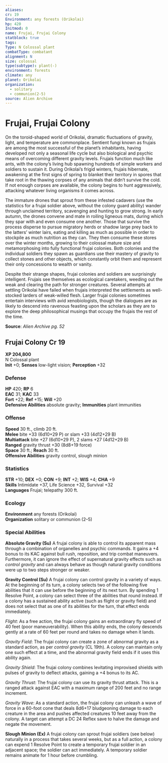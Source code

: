 ```yaml
---
aliases: 
cr: 19
Environment: any forests (Orikolai)
hp: 420
Initmod: 0
name: Frujai, Frujai Colony
statblock: true
tags: 
Type: N Colossal plant
combatType: combatant
alignment: N
size: colossal
type(subtype): plant(-)
environment: forests
climate: any
planet: Orikolai
organization:
  - solitary
  - communion(2-5)
source: Alien Archive
---
```


# Frujai, Frujai Colony

On the toroid-shaped world of Orikolai, dramatic fluctuations of gravity, light, and temperature are commonplace. Sentient fungi known as frujais are among the most successful of the planet’s inhabitants, having developed not only a seasonal life cycle but also biological and psychic means of overcoming different gravity levels. Frujais function much like ants, with the colony’s living hub spawning hundreds of simple workers and soldiers to sustain it. During Orikolai’s frigid winters, frujais hibernate, awakening at the first signs of spring to blanket their territory in spores that take root in the thawing corpses of any animals that didn’t survive the cold. If not enough corpses are available, the colony begins to hunt aggressively, attacking whatever living organisms it comes across.

The immature drones that sprout from these infested cadavers (use the statistics for a frujai soldier above, without the colony guard ability) wander through unclaimed territory, scavenging and hunting to grow strong. In early autumn, the drones convene and mate in roiling ligneous mats, during which they spar with and even consume one another. Those that survive the process disperse to pursue migratory herds or shadow large prey back to the latters’ winter lairs, eating and killing as much as possible in order to stockpile as much nutrition as they can. They then consume these stores over the winter months, growing to their colossal mature size and metamorphosing into fully functional frujai colonies. Both colonies and the individual soldiers they spawn as guardians use their mastery of gravity to collect stones and other objects, which constantly orbit them and represent their only concessions to wealth or vanity.

Despite their strange shapes, frujai colonies and soldiers are surprisingly intelligent. Frujais see themselves as ecological caretakers, weeding out the weak and clearing the path for stronger creatures. Several attempts at settling Orikolai have failed when frujais interpreted the settlements as well-stocked larders of weak-willed flesh. Larger frujai colonies sometimes entertain interviews with avid xenobiologists, though the dialogues are as likely to descend into ravenous feasting upon the scholars as they are to explore the deep philosophical musings that occupy the frujais the rest of the time.

**Source**:  _Alien Archive pg. 52_

## Frujai Colony Cr 19

**XP 204,800**  
N Colossal plant  
**Init** +0; **Senses** low-light vision; **Perception** +32  

### Defense

**HP** 420; **RP** 6  
**EAC** 31; **KAC** 33  
**Fort** +22; **Ref** +15; **Will** +20  
**Defensive Abilities** absolute gravity; **Immunities** plant immunities  

### Offense

**Speed** 30 ft., climb 20 ft.  
**Melee** bite +33 (6d10+29 P) or slam +33 (4d12+29 B)  
**Multiattack** bite +27 (6d10+29 P), 2 slams +27 (4d12+29 B)  
**Ranged** gravity thrust +30 (8d8+19 force)  
**Space** 30 ft.; **Reach** 30 ft.  
**Offensive Abilities** gravity control, slough minion

### Statistics

**STR** +10; **DEX** +0; **CON** +9; **INT** +2; **WIS** +4; **CHA** +9  
**Skills** Intimidate +37, Life Science +32, Survival +32  
**Languages** Frujai; telepathy 300 ft.

### Ecology

**Environment** any forests (Orikolai)  
**Organization** solitary or communion (2–5)

### Special Abilities

**Absolute Gravity (Su)** A frujai colony is able to control its apparent mass through a combination of organelles and psychic commands. It gains a +4 bonus to its KAC against bull rush, reposition, and trip combat maneuvers. Furthermore, it can ignore the effect of supernatural gravity effects such as _control gravity_ and can always behave as though natural gravity conditions were up to two steps stronger or weaker.

**Gravity Control (Su)** A frujai colony can control gravity in a variety of ways. At the beginning of its turn, a colony selects two of the following five abilities that it can use before the beginning of its next turn. By spending 1 Resolve Point, a colony can select three of the abilities that round instead. If a colony has a sustained ability active (such as flight or gravity field) and does not select that as one of its abilities for the turn, that effect ends immediately.

_Flight_: As a free action, the frujai colony gains an extraordinary fly speed of 40 feet (poor maneuverability). When this ability ends, the colony descends gently at a rate of 60 feet per round and takes no damage when it lands.

_Gravity Field_: The frujai colony can create a zone of abnormal gravity as a standard action, as per _control gravity_ (CL 19th). A colony can maintain only one such effect at a time, and the abnormal gravity field ends if it uses this ability again.

_Gravity Shield_: The frujai colony combines levitating improvised shields with pulses of gravity to deflect attacks, gaining a +4 bonus to its AC.

_Gravity Thrust_: The frujai colony can use its gravity thrust attack. This is a ranged attack against EAC with a maximum range of 200 feet and no range increment.

_Gravity Wave_: As a standard action, the frujai colony can unleash a wave of force in a 60-foot cone that deals 8d6+17 bludgeoning damage to each creature in the area and pushes affected creatures 10 feet away from the colony. A target can attempt a DC 24 Reflex save to halve the damage and negate the movement.

**Slough Minion (Ex)** A frujai colony can sprout frujai soldiers (see below) naturally in a process that takes several weeks, but as a full action, a colony can expend 1 Resolve Point to create a temporary frujai soldier in an adjacent space; the soldier can act immediately. A temporary soldier remains animate for 1 hour before crumbling.


